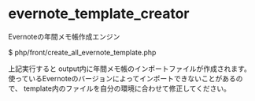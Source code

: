 evernote_template_creator
=========================

Evernoteの年間メモ帳作成エンジン

$ php/front/create_all_evernote_template.php

上記実行すると output内に年間メモ帳のインポートファイルが作成されます。  
使っているEvernoteのバージョンによってインポートできないことがあるので、
template内のファイルを自分の環境に合わせて修正してください。
